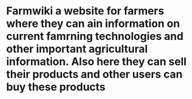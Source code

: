 # Farmwiki a website for farmers where they can ain information on current famrning technologies and other important agricultural information. Also here they can sell their products and other users can buy these products

